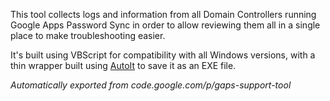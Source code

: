 This tool collects logs and information from all Domain Controllers running Google Apps Password Sync in order to allow reviewing them all in a single place to make troubleshooting easier.

It's built using VBScript for compatibility with all Windows versions, with a thin wrapper built using [AutoIt](http://www.autoitscript.com/site/) to save it as an EXE file.


_Automatically exported from code.google.com/p/gaps-support-tool_
